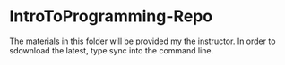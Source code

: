 # IntroToProgramming-Repo

The materials in this folder will be provided my the instructor. In order to sdownload the latest, type sync into the command line.
